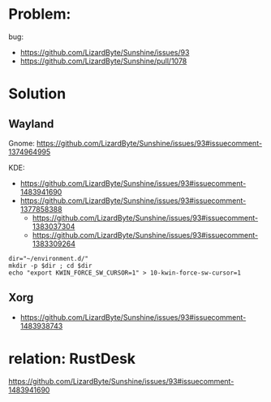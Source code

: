 # Problem:
bug:
- https://github.com/LizardByte/Sunshine/issues/93
- https://github.com/LizardByte/Sunshine/pull/1078

# Solution
## Wayland
Gnome:
https://github.com/LizardByte/Sunshine/issues/93#issuecomment-1374964995

KDE:
- https://github.com/LizardByte/Sunshine/issues/93#issuecomment-1483941690
- https://github.com/LizardByte/Sunshine/issues/93#issuecomment-1377858388
  - https://github.com/LizardByte/Sunshine/issues/93#issuecomment-1383037304
  - https://github.com/LizardByte/Sunshine/issues/93#issuecomment-1383309264

```
dir="~/environment.d/"
mkdir -p $dir ; cd $dir
echo "export KWIN_FORCE_SW_CURSOR=1" > 10-kwin-force-sw-cursor=1
```


## Xorg
- https://github.com/LizardByte/Sunshine/issues/93#issuecomment-1483938743

# relation: RustDesk
https://github.com/LizardByte/Sunshine/issues/93#issuecomment-1483941690
